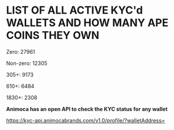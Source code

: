 # LIST OF ALL ACTIVE KYC'd WALLETS AND HOW MANY APE COINS THEY OWN

Zero: 27961

Non-zero: 12305

305+: 9173

610+: 6484

1830+: 2308

**Animoca has an open API to check the KYC status for any wallet**

https://kyc-api.animocabrands.com/v1.0/profile/?walletAddress=